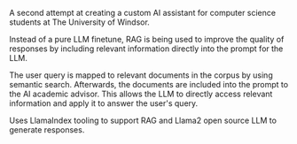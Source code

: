 A second attempt at creating a custom AI assistant for computer science students at The University of Windsor.

Instead of a pure LLM finetune, RAG is being used to improve the quality of responses by including relevant information directly into the prompt for the LLM.

The user query is mapped to relevant documents in the corpus by using semantic search. Afterwards, the documents are included into the prompt to the AI academic advisor.
This allows the LLM to directly access relevant information and apply it to answer the user's query.

Uses LlamaIndex tooling to support RAG and Llama2 open source LLM to generate responses.